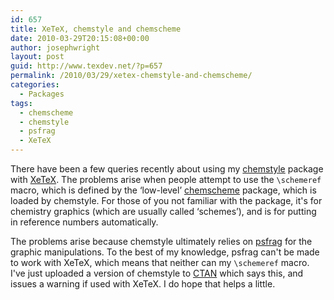 ```yaml
---
id: 657
title: XeTeX, chemstyle and chemscheme
date: 2010-03-29T20:15:08+00:00
author: josephwright
layout: post
guid: http://www.texdev.net/?p=657
permalink: /2010/03/29/xetex-chemstyle-and-chemscheme/
categories:
  - Packages
tags:
  - chemscheme
  - chemstyle
  - psfrag
  - XeTeX
---
```

There have been a few queries recently about using my <a title="Styles and schemes for chemistry" href="http://ctan.org/pkg/chemstyle">chemstyle</a> package with <a title="XeTeX" href="http://scripts.sil.org/cms/scripts/page.php?site_id=nrsi&amp;id=xetex">XeTeX</a>. The problems arise when people attempt to use the <code>\schemeref</code> macro, which is defined by the ‘low-level’ <a title="Styles and schemes for chemistry" href="http://ctan.org/pkg/chemstyle">chemscheme</a> package, which is loaded by chemstyle. For those of you not familiar with the package, it's for chemistry graphics (which are usually called ‘schemes’), and is for putting in reference numbers automatically.

The problems arise because chemstyle ultimately relies on <a title="Replace strings in encapsulated PostScript figures" href="http://ctan.org/pkg/psfrag">psfrag</a> for the graphic manipulations. To the best of my knowledge, psfrag can't be made to work with XeTeX, which means that neither can my <code>\schemeref</code> macro. I've just uploaded a version of chemstyle to <a title="The Comprehensive TeX Archive Network" href="http://www.ctan.org/">CTAN</a> which says this, and issues a warning if used with XeTeX. I do hope that helps a little.